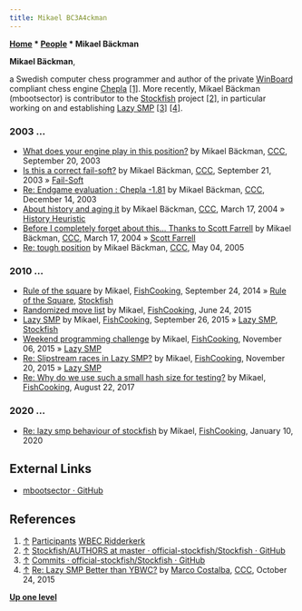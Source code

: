 ```yaml
---
title: Mikael BC3A4ckman
---
```

**[Home](Home "Home") \* [People](People "People") \* Mikael Bäckman**


**Mikael Bäckman**,  

a Swedish computer chess programmer and author of the private [WinBoard](WinBoard "WinBoard") compliant chess engine [Chepla](Chepla "Chepla") <a id="cite-note-1" href="#cite-ref-1">[1]</a>.
More recently, Mikael Bäckman (mbootsector) is contributor to the [Stockfish](Stockfish "Stockfish") project <a id="cite-note-2" href="#cite-ref-2">[2]</a>, 
in particular working on and establishing [Lazy SMP](Lazy_SMP "Lazy SMP") <a id="cite-note-3" href="#cite-ref-3">[3]</a> <a id="cite-note-4" href="#cite-ref-4">[4]</a>.



### 2003 ...


* [What does your engine play in this position?](https://www.stmintz.com/ccc/index.php?id=316807) by Mikael Bäckman, [CCC](CCC "CCC"), September 20, 2003
* [Is this a correct fail-soft?](https://www.stmintz.com/ccc/index.php?id=316955) by Mikael Bäckman, [CCC](CCC "CCC"), September 21, 2003 » [Fail-Soft](Fail-Soft "Fail-Soft")
* [Re: Endgame evaluation : Chepla -1.81](https://www.stmintz.com/ccc/index.php?id=336036) by Mikael Bäckman, [CCC](CCC "CCC"), December 14, 2003
* [About history and aging it](https://www.stmintz.com/ccc/index.php?id=355221) by Mikael Bäckman, [CCC](CCC "CCC"), March 17, 2004 » [History Heuristic](History_Heuristic "History Heuristic")
* [Before I completely forget about this... Thanks to Scott Farrell](https://www.stmintz.com/ccc/index.php?id=355224) by Mikael Bäckman, [CCC](CCC "CCC"), March 17, 2004 » [Scott Farrell](Scott_Farrell "Scott Farrell")
* [Re: tough position](https://www.stmintz.com/ccc/index.php?id=424222) by Mikael Bäckman, [CCC](CCC "CCC"), May 04, 2005


### 2010 ...


* [Rule of the square](https://groups.google.com/d/msg/fishcooking/T7OFWxD4LK8/pzurkRQNLjwJ) by Mikael, [FishCooking](Computer_Chess_Forums "Computer Chess Forums"), September 24, 2014 » [Rule of the Square](Rule_of_the_Square "Rule of the Square"), [Stockfish](Stockfish "Stockfish")
* [Randomized move list](https://groups.google.com/d/msg/fishcooking/coSrqszWvxM/GOmMXILFOfUJ) by Mikael, [FishCooking](Computer_Chess_Forums "Computer Chess Forums"), June 24, 2015
* [Lazy SMP](https://groups.google.com/d/msg/fishcooking/GVdyWSWEpQY/bZbeaJAbBgAJ) by Mikael, [FishCooking](Computer_Chess_Forums "Computer Chess Forums"), September 26, 2015 » [Lazy SMP](Lazy_SMP "Lazy SMP"), [Stockfish](Stockfish "Stockfish")
* [Weekend programming challenge](https://groups.google.com/d/msg/fishcooking/oXpXP7S1oF4/29hHU-m-AgAJ) by Mikael, [FishCooking](Computer_Chess_Forums "Computer Chess Forums"), November 06, 2015 » [Lazy SMP](Lazy_SMP "Lazy SMP")
* [Re: Slipstream races in Lazy SMP?](https://groups.google.com/d/msg/fishcooking/hq0zcWr5mSs/rPFbjDhaAAAJ) by Mikael, [FishCooking](Computer_Chess_Forums "Computer Chess Forums"), November 20, 2015 » [Lazy SMP](Lazy_SMP "Lazy SMP")
* [Re: Why do we use such a small hash size for testing?](https://groups.google.com/d/msg/fishcooking/Rcty3jzHL5g/qojlnQCOBgAJ) by Mikael, [FishCooking](Computer_Chess_Forums "Computer Chess Forums"), August 22, 2017


### 2020 ...


* [Re: lazy smp behaviour of stockfish](https://groups.google.com/d/msg/fishcooking/9X3lDH83tlk/JBqJ0gg0CwAJ) by Mikael, [FishCooking](Computer_Chess_Forums "Computer Chess Forums"), January 10, 2020


## External Links


* [mbootsector · GitHub](https://github.com/mbootsector)


## References


1. <a id="cite-ref-1" href="#cite-note-1">↑</a> [Participants](http://wbec-ridderkerk.nl/html/part.htm) [WBEC Ridderkerk](WBEC "WBEC")
2. <a id="cite-ref-2" href="#cite-note-2">↑</a> [Stockfish/AUTHORS at master · official-stockfish/Stockfish · GitHub](https://github.com/official-stockfish/Stockfish/blob/master/AUTHORS)
3. <a id="cite-ref-3" href="#cite-note-3">↑</a> [Commits · official-stockfish/Stockfish · GitHub](https://github.com/official-stockfish/Stockfish/commits?author=mbootsector)
4. <a id="cite-ref-4" href="#cite-note-4">↑</a> [Re: Lazy SMP Better than YBWC?](http://www.talkchess.com/forum3/viewtopic.php?f=7&t=58031&start=24) by [Marco Costalba](Marco_Costalba "Marco Costalba"), [CCC](CCC "CCC"), October 24, 2015

**[Up one level](People "People")**







 
